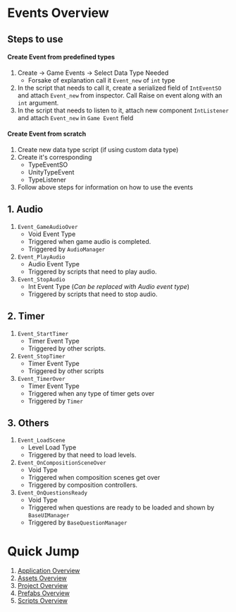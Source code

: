# Events Overview

## Steps to use

#### Create Event from predefined types

1. Create -> Game Events -> Select Data Type Needed
   - Forsake of explanation call it `Event_new` of `int` type
2. In the script that needs to call it, create a serialized field of `IntEventSO` and attach `Event_new` from inspector. Call Raise on event along with an `int` argument.
3. In the script that needs to listen to it, attach new component `IntListener` and attach `Event_new` in `Game Event` field

#### Create Event from scratch

1. Create new data type script (if using custom data type)
2. Create it's corresponding
   - TypeEventSO
   - UnityTypeEvent
   - TypeListener
3. Follow above steps for information on how to use the events

## 1. **Audio**

1. `Event_GameAudioOver`
   - Void Event Type
   - Triggered when game audio is completed.
   - Triggered by `AudioManager`
2. `Event_PlayAudio`
   - Audio Event Type
   - Triggered by scripts that need to play audio.
3. `Event_StopAudio`
   - Int Event Type (_Can be replaced with Audio event type_)
   - Triggered by scripts that need to stop audio.

## 2. **Timer**

1. `Event_StartTimer`
   - Timer Event Type
   - Triggered by other scripts.
2. `Event_StopTimer`
   - Timer Event Type
   - Triggered by other scripts
3. `Event_TimerOver`
   - Timer Event Type
   - Triggered when any type of timer gets over
   - Triggered by `Timer`

## 3. **Others**

1. `Event_LoadScene`
   - Level Load Type
   - Triggered by that need to load levels.
2. `Event_OnCompositionSceneOver`
   - Void Type
   - Triggered when composition scenes get over
   - Triggered by composition controllers.
3. `Event_OnQuestionsReady`
   - Void Type
   - Triggered when questions are ready to be loaded and shown by `BaseUIManager`
   - Triggered by `BaseQuestionManager`

# Quick Jump

1. [Application Overview](../../../../)
2. [Assets Overview](../../../)
3. [Project Overview](../../)
4. [Prefabs Overview](../../Prefabs/)
5. [Scripts Overview](../../Scripts/)
